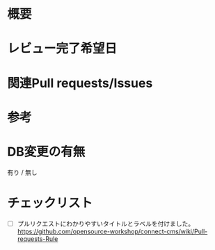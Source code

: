 # 概要
<!-- 変更するに至った背景や目的、及び、変更内容 -->

# レビュー完了希望日
<!-- 「〇月〇日」、「不具合対応なので急ぎたいです」、「軽微な改修なので急ぎません」等、対応時期の目安が判断できる内容 -->

# 関連Pull requests/Issues
<!-- 関連するPR、Issuseがあればそのリンク -->

# 参考
<!-- レビューするに当たって参考にできる情報があればそのリンク -->

# DB変更の有無
<!-- Pull requestsにマイグレーションの追加があるか -->

有り / 無し

# チェックリスト

<!-- （オンラインマニュアルの更新が可能な方で、画面変更があった場合。なければ下記は消す） -->

- [ ] プルリクエストにわかりやすいタイトルとラベルを付けました。https://github.com/opensource-workshop/connect-cms/wiki/Pull-requests-Rule
